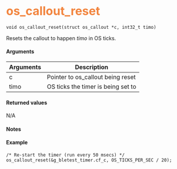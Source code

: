 ## <font color="#F2853F" style="font-size:24pt"> os_callout_reset </font>


    void os_callout_reset(struct os_callout *c, int32_t timo)


Resets the callout to happen *timo* in OS ticks.


#### Arguments

| Arguments | Description |
|-----------|-------------|
| c | Pointer to os_callout being reset |
| timo | OS ticks the timer is being set to |


#### Returned values

N/A

#### Notes 



#### Example

<Add text to set up the context for the example here>


    /* Re-start the timer (run every 50 msecs) */
    os_callout_reset(&g_bletest_timer.cf_c, OS_TICKS_PER_SEC / 20);

